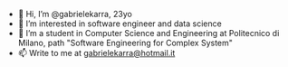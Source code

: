 - 👋 Hi, I’m @gabrielekarra, 23yo
- 👀 I’m interested in software engineer and data science
- 🌱 I’m a student in Computer Science and Engineering at Politecnico di Milano, path "Software Engineering for Complex System"
- 📫 Write to me at gabrielekarra@hotmail.it

